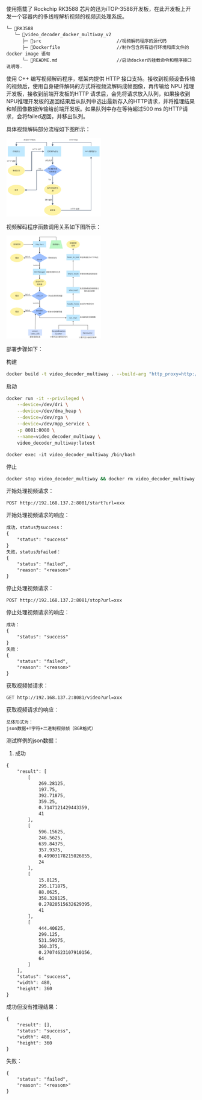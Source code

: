 使用搭载了 Rockchip RK3588 芯片的迅为iTOP-3588开发板，在此开发板上开发一个容器内的多线程解析视频的视频流处理系统。
```
└─ 📁RK3588
   └─ 📁video_decoder_docker_multiway_v2
      ├─ 📁src                            //视频解码程序的源代码
      ├─ 📄Dockerfile                     //制作包含所有运行环境和库文件的 docker image 语句 
      └─ 📄README.md                      //启动docker的挂载命令和程序接口说明等.
```
使用 C++ 编写视频解码程序，框架内提供 HTTP 接口支持。接收到视频设备传输的视频后，使用自身硬件解码的方式将视频流解码成帧图像，再传输给 NPU 推理开发板，接收到前端开发板的HTTP 请求后，会先将请求放入队列，如果接收到NPU推理开发板的返回结果后从队列中选出最新存入的HTTP请求，并将推理结果和帧图像数据传输给前端开发板。如果队列中存在等待超过500 ms 的HTTP请求，会将failed返回，并移出队列。

具体视频解码部分流程如下图所示：

<img src="/image/视频解码开发板流程.png" alt="视频解码开发板流程" width="50%" />

视频解码程序函数调用关系如下图所示：

<img src="/image/视频解码函数调用.png" alt="视频解码函数调用" width="50%" />

部署步骤如下：

构建

```bash
docker build -t video_decoder_multiway . --build-arg "http_proxy=http://192.168.137.1:2080" --build-arg "https_proxy=http://192.168.137.1:2080"
```

启动

```bash
docker run -it --privileged \
    --device=/dev/dri \
    --device=/dev/dma_heap \
    --device=/dev/rga \
    --device=/dev/mpp_service \
    -p 8081:8080 \
    --name=video_decoder_multiway \
    video_decoder_multiway:latest
```

```
docker exec -it video_decoder_multiway /bin/bash
```

停止

```bash
docker stop video_decoder_multiway && docker rm video_decoder_multiway
```

开始处理视频请求：

```
POST http://192.168.137.2:8081/start?url=xxx
```
开始处理视频请求的响应：

```
成功，status为success：
{
    "status": "success"
}
失败，status为failed：
{
    "status": "failed",
    "reason": "<reason>"
}
```

停止处理视频请求：

```
POST http://192.168.137.2:8081/stop?url=xxx
```

停止处理视频请求的响应：

```
成功：
{
    "status": "success"
}
失败：
{
    "status": "failed",
    "reason": "<reason>"
}
```

获取视频帧请求：

```
GET http://192.168.137.2:8081/video?url=xxx
```

获取视频请求的响应：

```
总体形式为：
json数据+!字符+二进制视频帧（BGR格式）
```

测试样例的json数据：

1. 成功

```
{
    "result": [
        [
            269.28125,
            197.75,
            392.71875,
            359.25,
            0.7147121429443359,
            41
        ],
        [
            596.15625,
            246.5625,
            639.84375,
            357.9375,
            0.49903178215026855,
            24
        ],
        [
            15.8125,
            295.171875,
            88.0625,
            358.328125,
            0.27820515632629395,
            41
        ],
        [
            444.40625,
            299.125,
            531.59375,
            360.375,
            0.27074623107910156,
            64
        ]
    ],
    "status": "success",
    "width": 480,
    "height": 360
}
```

成功但没有推理结果：

```
{
    "result": [],
    "status": "success",
    "width": 480,
    "height": 360
}
```

失败：

```
{
    "status": "failed",
    "reason": "<reason>"
}
```
